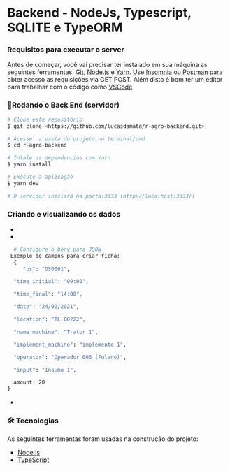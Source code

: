 # Backend - NodeJs, Typescript, SQLITE e TypeORM

### Requisitos para executar o server

Antes de começar, você vai precisar ter instalado em sua máquina as seguintes ferramentas:
[Git](https://git-scm.com), [Node.js](https://nodejs.org/en/) e [Yarn](https://yarnpkg.com/getting-started/install).       Use [Insomnia](https://insomnia.rest/download/) ou [Postman](https://www.postman.com/) para obter acesso as requisições via GET,POST.
Além disto é bom ter um editor para trabalhar com o código como [VSCode](https://code.visualstudio.com/)

### 🎲Rodando o Back End (servidor)

```bash
# Clone este repositório
$ git clone <https://github.com/lucasdamata/r-agro-backend.git>

# Acesse  a pasta do projeto no terminal/cmd
$ cd r-agro-backend

# Intale as dependencias com Yarn
$ yarn install

# Execute a aplicação
$ yarn dev

# O servidor iniciará na porta:3333 (http>//localhost:3333/)
```

### Criando e visualizando os dados

- [Listando - GET]: http://localhost:3333/forms
- [Criando - POST]: http://localhost:3333/forms

```bash
  # Configure o bory para JSON
 Exemplo de campos para criar ficha:
  {
	 "os": "OS0001",

  "time_initial": "09:00",

  "time_final": "14:00",

  "date": "24/02/2021",

  "location": "TL 00222",

  "name_machine": "Trator 1",

  "implement_machine": "implemento 1",

  "operator": "Operador 003 (Fulano)",

  "input": "Insumo 1",

  amount: 20
}
```
- [Filtro - GET]: http://localhost:3333/forms/:1


### 🛠 Tecnologias

As seguintes ferramentas foram usadas na construção do projeto:

- [Node.js](https://nodejs.org/en/)
- [TypeScript](https://www.typescriptlang.org/)




